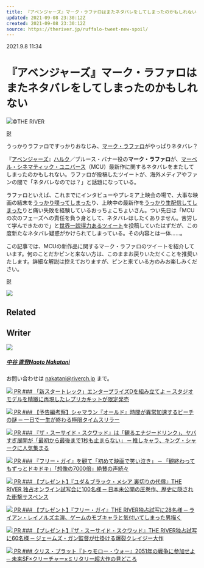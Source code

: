 ```yaml
---
title: 『アベンジャーズ』マーク・ラファロはまたネタバレをしてしまったのかもしれない
updated: 2021-09-08 23:30:12Z
created: 2021-09-08 23:30:12Z
source: https://theriver.jp/ruffalo-tweet-new-spoil/
---
```


2021.9.8 11:34

# 『アベンジャーズ』マーク・ラファロはまたネタバレをしてしまったのかもしれない

![](https://theriver.jp/wp-content/uploads/2019/11/tokyo-comic-con-2019-day2-mark-36-1024x683.jpg)©THE RIVER

[B!](http://b.hatena.ne.jp/add?mode=confirm&url=https://theriver.jp/ruffalo-tweet-new-spoil/&title=%E3%80%8E%E3%82%A2%E3%83%99%E3%83%B3%E3%82%B8%E3%83%A3%E3%83%BC%E3%82%BA%E3%80%8F%E3%83%9E%E3%83%BC%E3%82%AF%E3%83%BB%E3%83%A9%E3%83%95%E3%82%A1%E3%83%AD%E3%81%AF%E3%81%BE%E3%81%9F%E3%83%8D%E3%82%BF%E3%83%90%E3%83%AC%E3%82%92%E3%81%97%E3%81%A6%E3%81%97%E3%81%BE%E3%81%A3%E3%81%9F%E3%81%AE%E3%81%8B%E3%82%82%E3%81%97%E3%82%8C%E3%81%AA%E3%81%84)

うっかりラファロですっかりおなじみ、[マーク・ラファロ](https://theriver.jp/tag/%e3%83%9e%e3%83%bc%e3%82%af%e3%83%bb%e3%83%a9%e3%83%95%e3%82%a1%e3%83%ad/)がやっぱりネタバレ？

『[アベンジャーズ](https://theriver.jp/tag/%e3%82%a2%e3%83%99%e3%83%b3%e3%82%b8%e3%83%a3%e3%83%bc%e3%82%ba/)』[ハルク](https://theriver.jp/tag/%e3%83%8f%e3%83%ab%e3%82%af/)／ブルース・バナー役の**マーク・ラファロ**が、[マーベル・シネマティック・ユニバース](https://theriver.jp/tag/%e3%83%9e%e3%83%bc%e3%83%99%e3%83%ab%e3%83%bb%e3%82%b7%e3%83%8d%e3%83%9e%e3%83%86%e3%82%a3%e3%83%83%e3%82%af%e3%83%bb%e3%83%a6%e3%83%8b%e3%83%90%e3%83%bc%e3%82%b9/)（MCU）最新作に関するネタバレをまたしてしまったのかもしれない。ラファロが投稿したツイートが、海外メディアやファンの間で「ネタバレなのでは？」と話題になっている。

ラファロといえば、これまでにインタビューやプレミア上映会の場で、大事な映画の結末を[うっかり喋ってしまった](https://theriver.jp/ruffalo-spiler-truth/)り、上映中の最新作を[うっかり生配信してしまった](https://theriver.jp/ruffalo-after-accident/)りと痛い失敗を経験しているおっちょこちょいさん。つい先日は「MCUの次のフェーズへの責任を負う身として、ネタバレはしたくありません。苦労して学んできたので」と[世界一説得力あるツイート](https://theriver.jp/ruffalo-hates-to-spoil/)を投稿していたはずだが、この度新たなネタバレ疑惑がかけられてしまっている。その内容とは一体……。

この記事では、MCUの新作品に関するマーク・ラファロのツイートを紹介しています。何のことだかピンと来ない方は、このままお戻りいただくことを推奨いたします。詳細な解説は控えておりますが、ピンと来ている方のみお楽しみください。

[B!](http://b.hatena.ne.jp/add?mode=confirm&url=https://theriver.jp/ruffalo-tweet-new-spoil/&title=%E3%80%8E%E3%82%A2%E3%83%99%E3%83%B3%E3%82%B8%E3%83%A3%E3%83%BC%E3%82%BA%E3%80%8F%E3%83%9E%E3%83%BC%E3%82%AF%E3%83%BB%E3%83%A9%E3%83%95%E3%82%A1%E3%83%AD%E3%81%AF%E3%81%BE%E3%81%9F%E3%83%8D%E3%82%BF%E3%83%90%E3%83%AC%E3%82%92%E3%81%97%E3%81%A6%E3%81%97%E3%81%BE%E3%81%A3%E3%81%9F%E3%81%AE%E3%81%8B%E3%82%82%E3%81%97%E3%82%8C%E3%81%AA%E3%81%84)

[![](https://theriver.jp/wp-content/uploads/2021/09/5f1ff303fb3335dd330365e0d2c4e345.png)](https://theriver.jp/enterprise-d-deagostini/?utm_source=theriver&utm_medium=click&utm_campaign=star-trek-banner)

## Related

## Writer

[![](https://theriver.jp/wp-content/uploads/2021/05/IMG_7503-96x96.jpg)](https://theriver.jp/author/nakatani/)

##### [中谷 直登Naoto Nakatani](https://theriver.jp/author/nakatani/)

お問い合わせは nakatani@riverch.jp まで。

[![](https://theriver.jp/wp-content/uploads/2021/08/7cba66730cf51c5a7da7ab0ad6f0fcf2-560x295.png) PR  ### 「新スタートレック」エンタープライズDを組み立てよ ─ スタジオモデルを精緻に再現したレプリカキットが限定発売](https://theriver.jp/enterprise-d-deagostini/)

[![](https://theriver.jp/wp-content/uploads/2021/06/c81a8c0a081ecdf45a3ba617c6825608-560x295.jpg) PR  ### 【予告編考察】シャマラン『オールド』時間が異常加速するビーチの謎 ─ 一日で一生が終わる極限タイムスリラー](https://theriver.jp/old-prediction/)

[![](https://theriver.jp/wp-content/uploads/2021/07/078c63688a1b12b5f39d084c0ec4e89e-560x295.jpg) PR  ### 『ザ・スーサイド・スクワッド』は「観るエナジードリンク」、ヤバすぎ展開が「最初から最後まで1秒も止まらない」 ─ 推しキャラ、キング・シャークに人気集まる](https://theriver.jp/tss-screening-review/)

[![](https://theriver.jp/wp-content/uploads/2021/06/db8b07bcc2ec2a38d1dab10ac150c0bf-560x295.jpg) PR  ### 『フリー・ガイ』を観て「初めて映画で笑い泣き」 ─ 「観終わってもずっとドキドキ」「想像の7000倍」絶賛の声続々](https://theriver.jp/free-guy-screening-review/)

[![](https://theriver.jp/wp-content/uploads/2021/08/1000804486_Main-560x295.png) PR  ### 【プレゼント】『ユダ＆ブラック・メシア 裏切りの代償』THE RIVER 独占オンライン試写会に100名様 ─ 日本未公開の圧巻作、歴史に隠された衝撃サスペンス](https://theriver.jp/jatbm-present/)

[![](https://theriver.jp/wp-content/uploads/2021/06/db8b07bcc2ec2a38d1dab10ac150c0bf-560x295.jpg) PR  ### 【プレゼント】『フリー・ガイ』THE RIVER独占試写に28名様 ─ ライアン・レイノルズ主演、ゲームのモブキャラと気付いてしまった男描く](https://theriver.jp/free-guy-exclusive/)

[![](https://theriver.jp/wp-content/uploads/2021/07/SS2-11665r-560x295.png) PR  ### 【プレゼント】『ザ・スーサイド・スクワッド』THE RIVER独占試写に60名様 ─ ジェームズ・ガン監督が仕掛ける爆裂クレイジー大作](https://theriver.jp/tss-exclusive/)

[![](https://theriver.jp/wp-content/uploads/2021/06/TWAR_2021_SPStatic_WhiteSpike_Pre_SocialPortrait_4x5_ja-JP_CIAAA-560x295.jpg) PR  ### クリス・プラット『トゥモロー・ウォー』2051年の戦争に参加せよ ─ 未来SF×クリーチャー×ミリタリー超大作の見どころ](https://theriver.jp/the-tomorrow-war/)